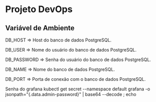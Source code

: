 # Projeto DevOps


## Variável de Ambiente
DB_HOST	=> Host do banco de dados PostgreSQL.

DB_USER => Nome do usuário do banco de dados PostgreSQL.

DB_PASSWORD	=> Senha do usuário do banco de dados PostgreSQL.

DB_NAME	=>	Nome do banco de dados PostgreSQL.

DB_PORT	=>	Porta de conexão com o banco de dados PostgreSQL.

Senha do grafana
kubectl get secret --namespace default grafana -o jsonpath="{.data.admin-password}" | base64 --decode ; echo
